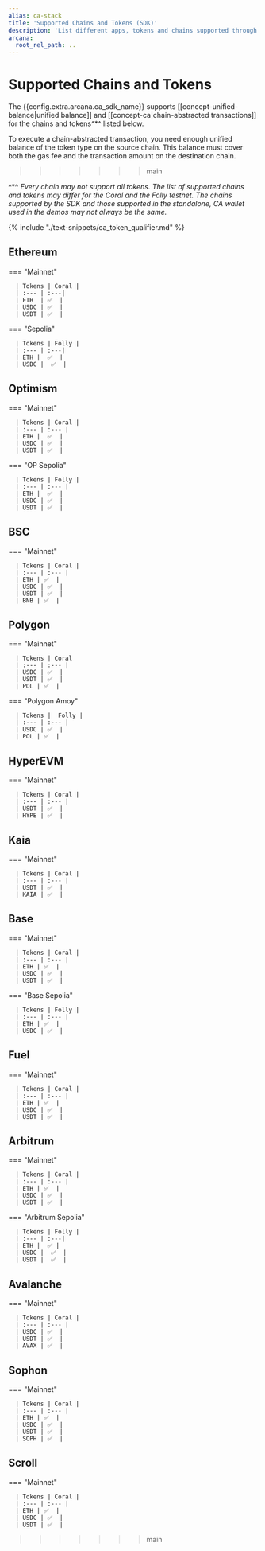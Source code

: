 ```yaml
---
alias: ca-stack
title: 'Supported Chains and Tokens (SDK)'
description: 'List different apps, tokens and chains supported through the Arcana Chain Abstraction feature.'
arcana:
  root_rel_path: ..
---
```


# Supported Chains and Tokens

The {{config.extra.arcana.ca_sdk_name}} supports [[concept-unified-balance|unified balance]] and [[concept-ca|chain-abstracted transactions]] for the chains and tokens^*^ listed below. 

To execute a chain-abstracted transaction, you need enough unified balance of the token type on the source chain. This balance must cover both the gas fee and the transaction amount on the destination chain.
>>>>>>> main

^*^ *Every chain may not support all tokens. The list of supported chains and tokens may differ for the Coral and the Folly testnet. The chains supported by the SDK and those supported in the standalone, CA wallet used in the demos may not always be the same.*

{% include "./text-snippets/ca_token_qualifier.md" %}

## Ethereum

=== "Mainnet"

      | Tokens | Coral |
      | :--- | :---|
      | ETH  | ✅  |
      | USDC | ✅  |
      | USDT | ✅  |

=== "Sepolia"

      | Tokens | Folly |
      | :--- | :---|
      | ETH |  ✅  |
      | USDC |  ✅  |

## Optimism

=== "Mainnet"

      | Tokens | Coral |
      | :--- | :--- |
      | ETH |  ✅  |  
      | USDC | ✅  |
      | USDT | ✅  |

=== "OP Sepolia"

      | Tokens | Folly |
      | :--- | :--- |
      | ETH |  ✅  |    
      | USDC | ✅  |
      | USDT | ✅  |

## BSC

=== "Mainnet"

      | Tokens | Coral |
      | :--- | :--- |
      | ETH | ✅  |
      | USDC | ✅  |
      | USDT | ✅  |
      | BNB | ✅  |

## Polygon

=== "Mainnet"

      | Tokens | Coral 
      | :--- | :--- |
      | USDC | ✅  |
      | USDT | ✅  | 
      | POL | ✅  |

=== "Polygon Amoy"

      | Tokens |  Folly |
      | :--- | :--- |
      | USDC | ✅  |
      | POL | ✅  |

## HyperEVM

=== "Mainnet"

      | Tokens | Coral |
      | :--- | :--- | 
      | USDT | ✅  |
      | HYPE | ✅  |

## Kaia

=== "Mainnet"

      | Tokens | Coral | 
      | :--- | :--- | 
      | USDT | ✅  | 
      | KAIA | ✅  |

## Base

=== "Mainnet"

      | Tokens | Coral | 
      | :--- | :--- | 
      | ETH | ✅  |  
      | USDC | ✅  |
      | USDT | ✅  |

=== "Base Sepolia"

      | Tokens | Folly |
      | :--- | :--- |
      | ETH | ✅  |  
      | USDC | ✅  |

## Fuel

=== "Mainnet"

      | Tokens | Coral |
      | :--- | :--- |
      | ETH | ✅  |  
      | USDC | ✅  |
      | USDT | ✅  |

## Arbitrum

=== "Mainnet"

      | Tokens | Coral |
      | :--- | :--- |
      | ETH | ✅  |  
      | USDC | ✅  |
      | USDT | ✅  |

=== "Arbitrum Sepolia"

      | Tokens | Folly |
      | :--- | :---|
      | ETH |  ✅ |
      | USDC |  ✅  |
      | USDT |  ✅  |

## Avalanche

=== "Mainnet"

      | Tokens | Coral | 
      | :--- | :--- |
      | USDC | ✅  |
      | USDT | ✅  |
      | AVAX | ✅  |

## Sophon

=== "Mainnet"

      | Tokens | Coral |
      | :--- | :--- |
      | ETH | ✅  |
      | USDC | ✅  |
      | USDT | ✅  | 
      | SOPH | ✅  |

## Scroll

=== "Mainnet"

      | Tokens | Coral |
      | :--- | :--- | 
      | ETH | ✅  |
      | USDC | ✅  |
      | USDT | ✅  |
>>>>>>> main
